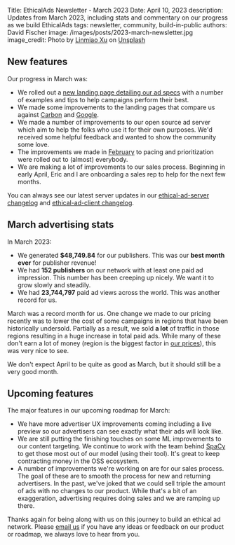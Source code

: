 Title: EthicalAds Newsletter - March 2023
Date: April 10, 2023
description: Updates from March 2023, including stats and commentary on our progress as we build EthicalAds
tags: newsletter, community, build-in-public
authors: David Fischer
image: /images/posts/2023-march-newsletter.jpg
image_credit: <span>Photo by <a href="https://unsplash.com/@linrock?utm_source=unsplash&utm_medium=referral&utm_content=creditCopyText">Linmiao Xu</a> on <a href="https://unsplash.com/photos/60qA6VQGeyA?utm_source=unsplash&utm_medium=referral&utm_content=creditCopyText">Unsplash</a></span>



## New features

Our progress in March was:

* We rolled out a
  [new landing page detailing our ad specs]({filename}../pages/learning-hub/ad-design-and-specs.md)
  with a number of examples and tips to help campaigns perform their best.
* We made some improvements to the landing pages that compare us against
  [Carbon]({filename}../pages/vs-carbon-ads.md) and [Google]({filename}../pages/vs-google.md).
* We made a number of improvements to our open source ad server
  which aim to help the folks who use it for their own purposes.
  We'd received some helpful feedback and wanted to show the community some love.
* The improvements we made in [February]({filename}../posts/newsletter-february-2023.md#new-features)
  to pacing and prioritization were rolled out to (almost) everybody.
* We are making a lot of improvements to our sales process.
  Beginning in early April, Eric and I are onboarding a sales rep to help for the next few months.

You can always see our latest server updates in our
[ethical-ad-server changelog](https://ethical-ad-server.readthedocs.io/en/latest/developer/changelog.html)
and [ethical-ad-client changelog](https://ethical-ad-client.readthedocs.io/en/latest/changelog.html).


## March advertising stats

[comment]: https://server.ethicalads.io/publisher/all/report/?start_date=2023-03-01&end_date=2023-03-31

In March 2023:

* We generated **$48,749.84** for our publishers. This was our **best month ever** for publisher revenue!
* We had **152 publishers** on our network with at least one paid ad impression.
  This number has been creeping up nicely. We want it to grow slowly and steadily.
* We had **23,744,797** paid ad views across the world.
  This was another record for us.

March was a record month for us.
One change we made to our pricing recently was to lower the cost of some campaigns
in regions that have been historically undersold.
Partially as a result, we sold **a lot** of traffic in those regions resulting in a huge increase
in total paid ads. While many of these don't earn a lot of money
(region is the biggest factor in [our prices]({filename}../pages/advertisers.md#pricing)),
this was very nice to see.

We don't expect April to be quite as good as March, but it should still be a very good month.


## Upcoming features

The major features in our upcoming roadmap for March:

* We have more advertiser UX improvements coming including
  a live preview so our advertisers can see exactly what their ads will look like.
* We are still putting the finishing touches on some ML improvements
  to our content targeting.
  We continue to work with the team behind [SpaCy](https://spacy.io/)
  to get those most out of our model (using their tool).
  It's great to keep contracting money in the OSS ecosystem.
* A number of improvements we're working on are for our sales process.
  The goal of these are to smooth the process for new and returning advertisers.
  In the past, we've joked that we could sell triple the amount of ads with no
  changes to our product. While that's a bit of an exaggeration,
  advertising requires doing sales and we are ramping up there.

Thanks again for being along with us on this journey to build an ethical ad network.
Please [email us](mailto:ads@ethicalads.io) if you have any ideas or feedback on our product or roadmap,
we always love to hear from you.
